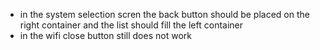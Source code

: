- in the system selection scren the back button should be placed on the right container and the list should fill the left container
- in the wifi close button still does not work